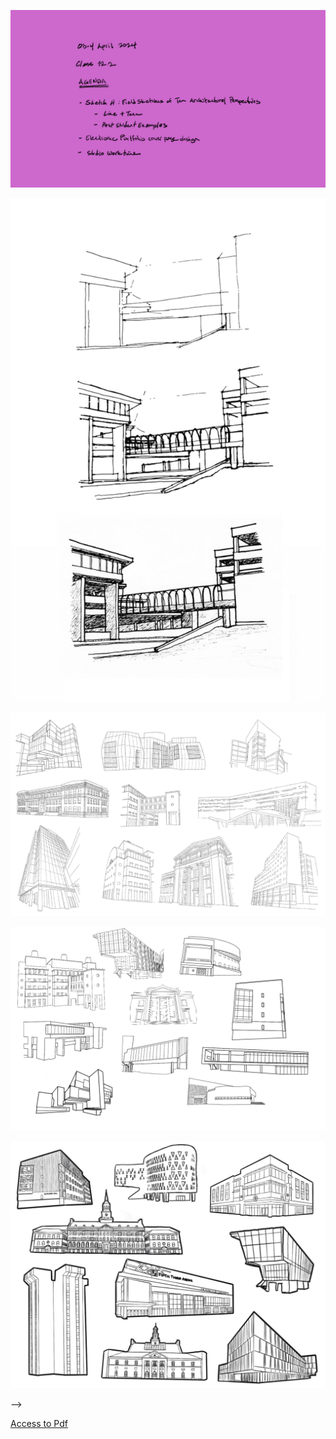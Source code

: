 ![Today's Agenda](images/240403-4_122.png)

![FIGURE 6.5 Field Sketches of Ten Architectural Perspectives](images/060107fieldSketchPersps.png)

![](images/Assignment_18_Above_Average.png)

![](images/Assignment_18_Average.png)

![](images/Assignment_18_Below_Average.png)

-->

[Access to Pdf](images/final_83384-1B_Inglert_proof_v2.pdf)
